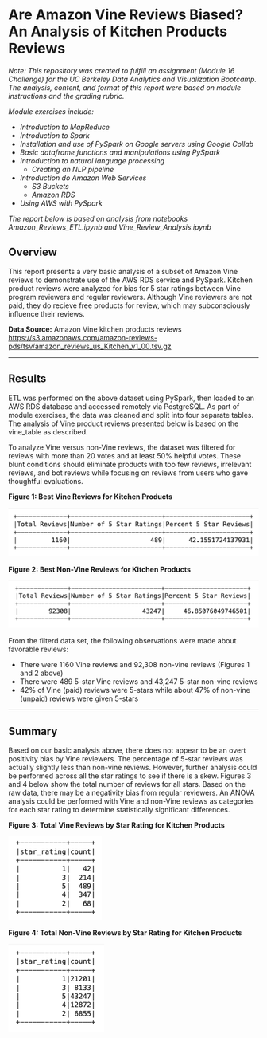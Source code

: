 # Are Amazon Vine Reviews Biased? An Analysis of Kitchen Products Reviews

*Note: This repository was created to fulfill an assignment (Module 16  Challenge) for the UC Berkeley Data Analytics and Visualization Bootcamp. The analysis, content, and format of this report were based on module instructions and the grading rubric.*

*Module exercises include:*
- *Introduction to MapReduce*
- *Introduction to Spark*
- *Installation and use of PySpark on Google servers using Google Collab*
- *Basic dataframe functions and manipulations using PySpark*
- *Introduction to natural language processing*
  - *Creating an NLP pipeline*
- *Introduction do Amazon Web Services*
  - *S3 Buckets*
  - *Amazon RDS*
- *Using AWS with PySpark*

*The report below is based on analysis from notebooks Amazon_Reviews_ETL.ipynb and Vine_Review_Analysis.ipynb*


## Overview

This report presents a very basic analysis of a subset of Amazon Vine reviews to demonstrate use of the AWS RDS service and PySpark. Kitchen product reviews were analyzed for bias for 5 star ratings between Vine program reviewers and regular reviewers. Although Vine reviewers are not paid, they do recieve free products for review, which may subconsciously influence their reviews.

**Data Source:** Amazon Vine kitchen products reviews
https://s3.amazonaws.com/amazon-reviews-pds/tsv/amazon_reviews_us_Kitchen_v1_00.tsv.gz

---

## Results

ETL was performed on the above dataset using PySpark, then loaded to an AWS RDS database and accessed remotely via PostgreSQL. As part of module exercises, the data was cleaned and split into four separate tables. The analysis of Vine product reviews presented below is based on the vine_table as described.


To analyze Vine versus non-Vine reviews, the dataset was filtered for reviews with more than 20 votes and at least 50% helpful votes. These blunt conditions should eliminate products with too few reviews, irrelevant reviews, and bot reviews while focusing on reviews from users who gave thoughtful evaluations.


**Figure 1: Best Vine Reviews for Kitchen Products**

![Vine.png](/Images/Vine.png)


**Figure 2: Best Non-Vine Reviews for Kitchen Products**

![NoVine.png](/Images/NoVine.png)


From the filterd data set, the following observations were made about favorable reviews:
- There were 1160 Vine reviews and 92,308 non-vine reviews (Figures 1 and 2 above)
- There were 489 5-star Vine reviews and 43,247 5-star non-vine reviews
- 42% of Vine (paid) reviews were 5-stars while about 47% of non-vine (unpaid) reviews were given 5-stars 


---

## Summary

Based on our basic analysis above, there does not appear to be an overt positivity bias by Vine reviewers. The percentage of 5-star reviews was actually slightly less than non-vine reviews. However, further analysis could be performed across all the star ratings to see if there is a skew. Figures 3 and 4 below show the total number of reviews for all stars. Based on the raw data, there may be a negativity bias from regular reviewers. An ANOVA analysis could be performed with Vine and non-Vine reviews as categories for each star rating to determine statistically significant differences. 


**Figure 3: Total Vine Reviews by Star Rating for Kitchen Products**
 
![VineStar.png](/Images/VineStar.png)


**Figure 4: Total Non-Vine Reviews by Star Rating for Kitchen Products**

![NoVineStar.png](/Images/NoVineStar.png)

